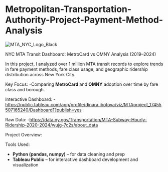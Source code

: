 # Metropolitan-Transportation-Authority-Project-Payment-Method-Analysis
![MTA_NYC_Logo_Black](https://github.com/user-attachments/assets/91752e2f-6eae-4ac9-b145-9b42c74c031f)

NYC MTA Transit Dashboard: MetroCard vs OMNY Analysis (2019–2024)

In this project, I analyzed over 1 million MTA transit records to explore trends in fare payment methods, fare class usage, and geographic ridership distribution across New York City.

Key Focus:
-Comparing **MetroCard** and **OMNY** adoption over time by fare class and borough.

Interactive Dashboard:
-https://public.tableau.com/app/profile/dinara.ibotova/viz/MTAproject_17455507165240/Dashboard1?publish=yes

Raw Data:
-https://data.ny.gov/Transportation/MTA-Subway-Hourly-Ridership-2020-2024/wujg-7c2s/about_data

Project Overview:

Tools Used:
- **Python (pandas, numpy)** – for data cleaning and prep
- **Tableau Public** – for interactive dashboard development and visualization
  
